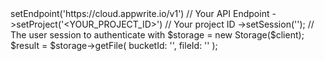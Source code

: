 <?php

use Appwrite\Client;
use Appwrite\Services\Storage;

$client = (new Client())
    ->setEndpoint('https://cloud.appwrite.io/v1') // Your API Endpoint
    ->setProject('&lt;YOUR_PROJECT_ID&gt;') // Your project ID
    ->setSession(''); // The user session to authenticate with

$storage = new Storage($client);

$result = $storage->getFile(
    bucketId: '<BUCKET_ID>',
    fileId: '<FILE_ID>'
);